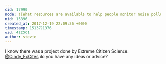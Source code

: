 ```yaml
---
cid: 17990
node: ![What resources are available to help people monitor noise pollution? ](../notes/stevie/12-19-2017/what-resources-are-available-to-help-people-monitor-noise-pollution)
nid: 15396
created_at: 2017-12-19 22:09:36 +0000
timestamp: 1513721376
uid: 422561
author: stevie
---
```


I know there was a project done by Extreme Citizen Science. [@Cindy_ExCites](/profile/Cindy_ExCites) do you have any ideas or advice? 